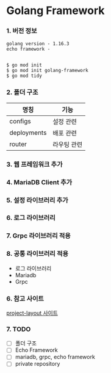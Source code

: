 # Golang Framework

### 1. 버전 정보
```text
golang version - 1.16.3
echo framework - 
```

```shell

$ go mod init
$ go mod init golang-framework
$ go mod tidy
```


### 2. 폴더 구조

| 명칭         | 기능     |
| ---         | ---     |
| configs     | 설정 관련 |
| deployments | 배포 관련 |
| router      | 라우팅 관련 |         |

### 3. 웹 프레임워크 추가

### 4. MariaDB Client 추가

### 5. 설정 라이브러리 추가

### 6. 로그 라이브러리

### 7. Grpc 라이브러리 적용

### 8. 공통 라이브러리 적용

- 로그 라이브러리
- Mariadb
- Grpc


### 6. 참고 사이트   

[project-layout 사이트](https://github.com/golang-standards/project-layout)


### 7. TODO

- [ ] 폴더 구조
- [ ] Echo Framework
- [ ] mariadb, grpc, echo framework
- [ ] private repository